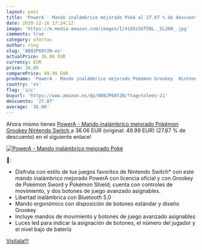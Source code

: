 ```yaml
---
layout: post
title: 'PowerA - Mando inalámbrico mejorado Poké al 27.87 % de descuento'
date: 2020-12-16 17:24:12
image: 'https://m.media-amazon.com/images/I/41dXz3GT5BL._SL200_.jpg'
comments: true
category: ofertas
author: ring
slug: 'B082P68Y2N-es'
actualPrice: 36.06 EUR
currency: EUR
price: 36.06
comparePrice: 49.99 EUR
prodname: 'PowerA - Mando inalámbrico mejorado Pokémon Grookey  Nintendo Switch '
country: 'es'
flag: '🇪🇸'
buyurl: 'https://www.amazon.es/dp/B082P68Y2N/?tag=tolees-21'
descuento: '27.87'
average: '36.06'
---
```


Ahora mismo tienes [PowerA - Mando inalámbrico mejorado Pokémon Grookey  Nintendo Switch ](https://www.amazon.es/dp/B082P68Y2N/?tag=tolees-21) a 36.06 EUR (original: 49.99 EUR) (27.87 %  de descuento) en el siguiente enlace!

[![PowerA - Mando inalámbrico mejorado Poké](https://m.media-amazon.com/images/I/41dXz3GT5BL._SL200_.jpg)](https://www.amazon.es/dp/B082P68Y2N/?tag=tolees-21)

🔎:

- Disfruta con estilo de tus juegos favoritos de Nintendo Switch* con este mando inalámbrico mejorado PowerA con licencia oficial y con Grookey de Pokémon Sword y Pokémon Shield; cuenta con controles de movimiento, y dos botones de juego avanzado asignables.
- Libertad inalámbrica con Bluetooth 5.0
- Mando ergonómico con disposición de botones estándar y diseño Grookey
- Incluye mandos de movimiento y botones de juego avanzado asignables
- Luces led para indicar la asignación de botones, el número del jugador y el nivel bajo de batería

[Visítala!!!](https://www.amazon.es/dp/B082P68Y2N/?tag=tolees-21)
